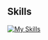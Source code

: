 ## Skills



[![My Skills](https://skillicons.dev/icons?i=js,html,css,ts,react,nextjs,express,aws,gcp,vercel,webflow,wordpress)](https://skillicons.dev)
